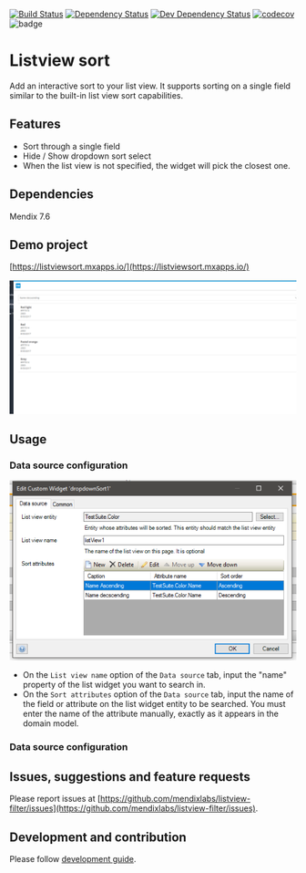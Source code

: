 [![Build Status](https://travis-ci.org/mendixlabs/listview-filter.svg?branch=master)](https://travis-ci.org/mendixlabs/listview-filter)
[![Dependency Status](https://david-dm.org/mendixlabs/listview-filter.svg)](https://david-dm.org/mendixlabs/listview-filter)
[![Dev Dependency Status](https://david-dm.org/mendixlabs/listview-filter.svg#info=devDependencies)](https://david-dm.org/mendixlabs/listview-filter#info=devDependencies)
[![codecov](https://codecov.io/gh/mendixlabs/listview-filter/branch/master/graph/listview-filter.svg)](https://codecov.io/gh/mendixlabs/listview-filter)
![badge](https://img.shields.io/badge/mendix-7.6.0-green.svg)
# Listview sort

Add an interactive sort to your list view.
It supports sorting on a single field similar to the built-in list view sort capabilities.

## Features
* Sort through a single field
* Hide / Show dropdown sort select
* When the list view is not specified, the widget will pick the closest one.

## Dependencies
Mendix 7.6

## Demo project

[https://listviewsort.mxapps.io/](https://listviewsort.mxapps.io/)

![Demo](/assets/demo.gif)

## Usage

### Data source configuration

![Data source](/assets/Datasource.png)
 - On the `List view name` option of the `Data source` tab, input the "name" property of the list widget you want to search in.
 - On the `Sort attributes` option of the `Data source` tab, input the name of the field or attribute on the list widget entity to be searched. You must enter the name of the attribute manually, exactly as it appears in the domain model.

### Data source configuration


## Issues, suggestions and feature requests
Please report issues at [https://github.com/mendixlabs/listview-filter/issues](https://github.com/mendixlabs/listview-filter/issues).


## Development and contribution
Please follow [development guide](/development.md).
